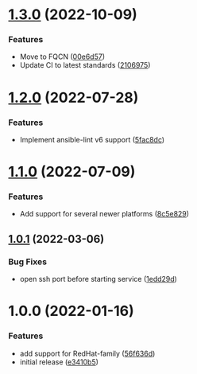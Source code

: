 # [1.3.0](https://github.com/de-it-krachten/ansible-role-ufw/compare/v1.2.0...v1.3.0) (2022-10-09)


### Features

* Move to FQCN ([00e6d57](https://github.com/de-it-krachten/ansible-role-ufw/commit/00e6d5796b1c86c56d6f82e315ea991ba134fa61))
* Update CI to latest standards ([2106975](https://github.com/de-it-krachten/ansible-role-ufw/commit/21069759627f7ddcbdf4ba358867b0204e23ae4d))

# [1.2.0](https://github.com/de-it-krachten/ansible-role-ufw/compare/v1.1.0...v1.2.0) (2022-07-28)


### Features

* Implement ansible-lint v6 support ([5fac8dc](https://github.com/de-it-krachten/ansible-role-ufw/commit/5fac8dc2d4511535de74c08fbeb2e8558df490ce))

# [1.1.0](https://github.com/de-it-krachten/ansible-role-ufw/compare/v1.0.1...v1.1.0) (2022-07-09)


### Features

* Add support for several newer platforms ([8c5e829](https://github.com/de-it-krachten/ansible-role-ufw/commit/8c5e82941f4d0e3ffd963e8f6db8236afc16ca0e))

## [1.0.1](https://github.com/de-it-krachten/ansible-role-ufw/compare/v1.0.0...v1.0.1) (2022-03-06)


### Bug Fixes

* open ssh port before starting service ([1edd29d](https://github.com/de-it-krachten/ansible-role-ufw/commit/1edd29d21477533959a6af2e78c3c28d423fa9a5))

# 1.0.0 (2022-01-16)


### Features

* add support for RedHat-family ([56f636d](https://github.com/de-it-krachten/ansible-role-ufw/commit/56f636dbc8f20f4102b4451b3bf1bb322cd65781))
* initial release ([e3410b5](https://github.com/de-it-krachten/ansible-role-ufw/commit/e3410b5c2093e5f4db8101ceae0414bbfc35ecae))
